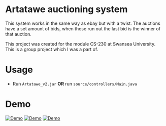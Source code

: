 # Artatawe auctioning system 
This system works in the same way as ebay but with a twist. The auctions have a set amount of bids, when those run out the last bid is the winner of that auction.

This project was created for the module CS-230 at Swansea University. This is a group project which I was a part of.

# Usage
- Run `Artatawe_v2.jar` **OR** run `source/controllers/Main.java`

# Demo
[![Demo](https://j.gifs.com/VAz1Qv.gif)](https://youtu.be/3Sg5EA1BndM)
[![Demo](https://j.gifs.com/D1KBwx.gif)](https://youtu.be/3Sg5EA1BndM)
[![Demo](https://j.gifs.com/q7WJZ0.gif)](https://youtu.be/3Sg5EA1BndM)
